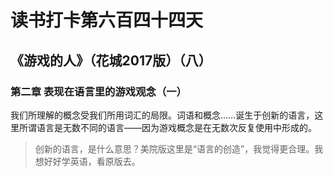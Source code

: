 # 读书打卡第六百四十四天
## 《游戏的人》（花城2017版）（八）
### 第二章 表现在语言里的游戏观念（一）

我们所理解的概念受我们所用词汇的局限。词语和概念……诞生于创新的语言，这里所谓语言是无数不同的语言——因为游戏概念是在无数次反复使用中形成的。
> 创新的语言，是什么意思？美院版这里是“语言的创造”，我觉得更合理。我想好好学英语，看原版去。


